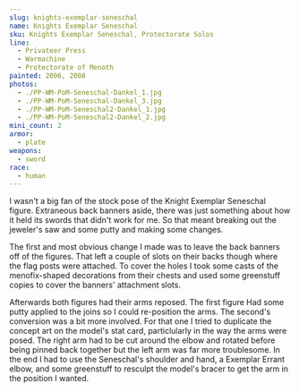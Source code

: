 ```yaml
---
slug: knights-exemplar-seneschal
name: Knights Exemplar Seneschal
sku: Knights Exemplar Seneschal, Protectorate Solos
line:
  - Privateer Press
  - Warmachine
  - Protectorate of Menoth
painted: 2006, 2008
photos:
  - ./PP-WM-PoM-Seneschal-Dankel_1.jpg
  - ./PP-WM-PoM-Seneschal-Dankel_3.jpg
  - ./PP-WM-PoM-Seneschal2-Dankel_1.jpg
  - ./PP-WM-PoM-Seneschal2-Dankel_2.jpg
mini_count: 2
armor:
  - plate
weapons:
  - sword
race:
  - human
---
```


I wasn't a big fan of the stock pose of the Knight Exemplar Seneschal figure. Extraneous back banners aside, there was just something about how it held its swords that didn't work for me. So that meant breaking out the jeweler's saw and some putty and making some changes.

The first and most obvious change I made was to leave the back banners off of the figures. That left a couple of slots on their backs though where the flag posts were attached. To cover the holes I took some casts of the menofix-shaped decorations from their chests and used some greenstuff copies to cover the banners' attachment slots.

Afterwards both figures had their arms reposed. The first figure Had some putty applied to the joins so I could re-position the arms. The second's conversion was a bit more involved. For that one I tried to duplicate the concept art on the model's stat card, particlularly in the way the arms were posed. The right arm had to be cut around the elbow and rotated before being pinned back together but the left arm was far more troublesome. In the end I had to use the Seneschal's shoulder and hand, a Exemplar Errant elbow, and some greenstuff to resculpt the model's bracer to get the arm in the position I wanted.
